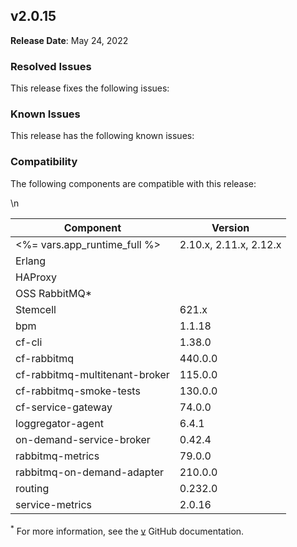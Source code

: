 ## <a id="2-0-15"></a> v2.0.15

**Release Date**: May 24, 2022

### Resolved Issues

This release fixes the following issues:


### Known Issues

This release has the following known issues:


### Compatibility

The following components are compatible with this release:

<table class="table"> 
<thead><tr><th>Component</th> <th>Version</th></tr></thead>
<tr>
		<td><%= vars.app_runtime_full %></td>
		<td>2.10.x, 2.11.x, 2.12.x</td>
	</tr>
	<tr>
		<td>Erlang</td>
		<td></td>
	</tr>
	<tr>
		<td>HAProxy</td>
		<td></td>
	</tr>
	<tr>
		<td>OSS RabbitMQ*</td>
		<td></td>
	</tr>
	<tr>
		<td>Stemcell</td>
		<td>621.x</td>
	</tr>
	<tr>
		<td>bpm</td>
		<td>1.1.18</td>
	</tr>
	<tr>
		<td>cf-cli</td>
		<td>1.38.0</td>
	</tr>
	<tr>
		<td>cf-rabbitmq</td>
		<td>440.0.0</td>
	</tr>
	<tr>
		<td>cf-rabbitmq-multitenant-broker</td>
		<td>115.0.0</td>
	</tr>
	<tr>
		<td>cf-rabbitmq-smoke-tests</td>
		<td>130.0.0</td>
	</tr>
	<tr>
		<td>cf-service-gateway</td>
		<td>74.0.0</td>
	</tr>
	<tr>
		<td>loggregator-agent</td>
		<td>6.4.1</td>
	</tr>
	<tr>
		<td>on-demand-service-broker</td>
		<td>0.42.4</td>
	</tr>
	<tr>
		<td>rabbitmq-metrics</td>
		<td>79.0.0</td>
	</tr>
	<tr>
		<td>rabbitmq-on-demand-adapter</td>
		<td>210.0.0</td>
	</tr>
	<tr>
		<td>routing</td>
		<td>0.232.0</td>
	</tr>
	<tr>
		<td>service-metrics</td>
		<td>2.0.16</td>
	</tr>\n</table>

<sup>*</sup> For more information, see the <a href="https://github.com/rabbitmq/rabbitmq-server/releases/tag/v">v</a> GitHub documentation.
